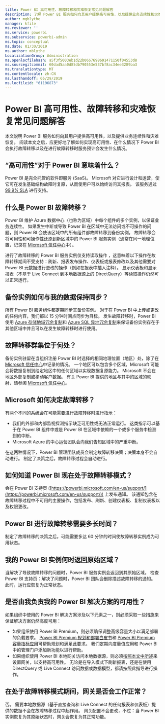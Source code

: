 ```yaml
---
title: Power BI 高可用性、故障转移和灾难恢复常见问题解答
description: 了解 Power BI 服务如何向其用户提供高可用性，以及提供业务连续性和灾难恢复。
author: mgblythe
manager: kfile
ms.reviewer: ''
ms.service: powerbi
ms.subservice: powerbi-admin
ms.topic: conceptual
ms.date: 01/30/2019
ms.author: mblythe
LocalizationGroup: Administration
ms.openlocfilehash: a5f3f5003eb1d22b0667698691471150f04553d8
ms.sourcegitcommit: 60dad5aa0d85db790553e537bf8ac34ee3289ba3
ms.translationtype: MT
ms.contentlocale: zh-CN
ms.lasthandoff: 05/29/2019
ms.locfileid: "61196873"
---
```

# <a name="power-bi-high-availability-failover-and-disaster-recovery-faq"></a>Power BI 高可用性、故障转移和灾难恢复常见问题解答

本文说明 Power BI 服务如何向其用户提供高可用性，以及提供业务连续性和灾难恢复。 阅读本文之后，应更好地了解如何实现高可用性、在什么情况下 Power BI 会执行故障转移以及在进行故障转移时服务预计会发生什么情况。

## <a name="what-does-high-availability-mean-for-power-bi"></a>“高可用性”对于 Power BI 意味着什么？

Power BI 是完全托管的软件即服务 (SaaS)。  Microsoft 对它进行设计和运营，使它可在发生基础结构故障时复原，从而使用户可以始终访问其报表。  该服务通过 [99.9% SLA](http://www.microsoftvolumelicensing.com/DocumentSearch.aspx?Mode=3&DocumentTypeId=37) 进行支持。

## <a name="what-is-a-power-bi-failover"></a>什么是 Power BI 故障转移？

Power BI 维护 Azure 数据中心（也称为区域）中每个组件的多个实例，以保证业务连续性。 如果发生中断或导致 Power BI 在区域中无法访问或不可操作的问题，则 Power BI 会使该区域中的所有组件都故障转移到备份实例。 故障转移会将可用性和可操作性还原到新区域中的 Power BI 服务实例（通常在同一地理位置，记录在 [Microsoft 信任中心](https://www.microsoft.com/TrustCenter/CloudServices/business-application-platform/data-location)中）。

进行了故障转移的 Power BI 服务实例仅支持读取操作  ，这意味着以下操作在故障转移期间不受支持：刷新、报表发布操作、仪表板或报表修改以及其他需要对 Power BI 元数据进行更改的操作（例如在报表中插入注释）。  显示仪表板和显示报表（不基于 Live Connect 到本地数据源上的 DirectQuery）等读取操作仍然可以正常运行。

## <a name="how-are-backup-instances-kept-in-sync-with-my-data"></a>备份实例如何与我的数据保持同步？

所有 Power BI 服务组件都定期同步其备份实例。 对于在 Power BI 中上传或更改的任何内容，我们都以 15 分钟时间点同步为目标。 发生故障转移时，Power BI 使用 [Azure 存储地域冗余复制](/azure/storage/common/storage-redundancy-grs)和 [Azure SQL 异地冗余复制](/azure/sql-database/sql-database-active-geo-replication)来保证备份实例存在于其他区域中并且可以在发生故障转移时进行使用。

## <a name="where-are-the-failover-clusters-located"></a>故障转移群集位于何处？

备份实例驻留在当组织注册 Power BI 时选择的相同地理位置（地区）处，除了在 [Microsoft 信任中心](https://www.microsoft.com/TrustCenter/CloudServices/business-application-platform/data-location)中记录的情况。 一个地区可以包含多个区域，Microsoft 可能会将数据复制到给定地区中的任何区域以实现数据复原能力。 Microsoft 不会在地区外部复制或移动客户数据。 有关 Power BI 提供的地区与其中的区域的映射，请参阅 [Microsoft 信任中心](https://www.microsoft.com/TrustCenter/CloudServices/business-application-platform/data-location)。

## <a name="how-does-microsoft-decide-to-failover"></a>Microsoft 如何决定故障转移？

有两个不同的系统会在可能需要进行故障转移时进行指示：

- 我们的外部和内部监视探测指示缺乏可用性或无法正常运行。 这类指示可以基于在 Power BI 组件中或是 Power BI 在区域中依赖的一个或多个服务中检测到的中断。
- Microsoft Azure 的中心运营团队会向我们告知区域中的严重中断。

在这两种情况下，Power BI 管理团队成员会制定故障转移决策；决策本身不会自动进行。 制定了决策之后，故障转移过程会自动进行。

## <a name="how-do-i-know-power-bi-is-now-in-failover-mode"></a>如何知道 Power BI 现在处于故障转移模式？

会在 Power BI 支持页 ([https://powerbi.microsoft.com/en-us/support/](https://powerbi.microsoft.com/en-us/support/)) 上发布通知。 该通知包含在故障转移过程中不可用的主要操作，包括发布、刷新、创建仪表板、复制仪表板以及权限更改。

## <a name="how-long-does-it-take-power-bi-to-fail-over"></a>Power BI 进行故障转移需要多长时间？

制定了故障转移的决策之后，可能需要多达 60 分钟的时间使故障转移实例成为可用状态。

## <a name="when-does-my-power-bi-instance-return-to-the-original-region"></a>我的 Power BI 实例何时返回原始区域？

当解决了导致故障转移的问题时，Power BI 服务实例会返回到其原始区域。 检查 Power BI 支持页：解决了问题时，Power BI 团队会删除描述故障转移的通知。 此时，运行应恢复为正常状态。

## <a name="am-i-responsible-for-the-availability-of-my-power-bi-solution"></a>是否由我负责我的 Power BI 解决方案的可用性？

如果组织中使用的 Power BI 解决方案涉及以下元素之一，则必须采取一些措施来保证解决方案仍然高度可用：

- 如果组织使用 Power BI Premium，则必须确保调整高级容量大小以满足部署的负载要求。  [Power BI Premium 规划和部署白皮书](https://aka.ms/Premium-Capacity-Planning-Deployment)和 [Power BI Premium 容量指标应用](service-admin-premium-monitor-capacity.md)可帮助规划和满足此要求。 我们定期向度量值应用和 Power BI 中的管理门户添加新功能以进行帮助。
- 如果组织使用 Power BI 本地网关访问本地数据源，则必须[按照本文中所述](service-gateway-high-availability-clusters.md)来设置网关，以支持高可用性。 无论是在导入模式下刷新报表，还是在使用 DirectQuery 或 Live Connect 访问数据或数据模型，都请按照此指导进行操作。

## <a name="will-gateways-function-when-in-failover-mode"></a>在处于故障转移模式期间，网关是否会工作正常？

否。 需要本地数据源（基于直接查询和 Live Connect 的任何报表和仪表板）提供的数据不会在故障转移过程中起作用。 网关配置不会更改，不过：当 Power BI 实例恢复为其原始状态时，网关会恢复为其正常功能。
